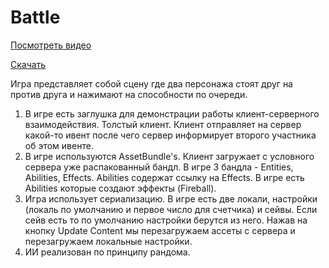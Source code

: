 # Battle

[Посмотреть видео](https://drive.google.com/file/d/1onZWPis4KgNYQO3z9Z5GdqTkCJCovLII/view?usp=sharing)

[Скачать](https://drive.google.com/drive/folders/1XZVUzmo5x8lfKoFAUIxVXiWvTxGgXt7i?usp=drive_link)

Игра представляет собой сцену где два персонажа стоят друг на против друга и нажимают на способности по очереди.

1) В игре есть заглушка для демонстрации работы клиент-серверного взаимодействия. Толстый клиент. Клиент отправляет на сервер какой-то ивент после чего сервер информирует второго участника об этом ивенте.
2) В игре используются AssetBundle's. Клиент загружает с условного сервера уже распакованный бандл. В игре 3 бандла - Entities, Abilities, Effects. Abilities содержат ссылку на Effects. В игре есть Abilities которые создают эффекты (Fireball). 
3) Игра использует сериализацию. В игре есть две локали, настройки (локаль по умолчанию и первое число для счетчика) и сейвы. Если сейв есть то по умолчанию настройки берутся из него. Нажав на кнопку Update Content мы перезагружаем ассеты с сервера и перезагружаем локальные настройки.
4) ИИ реализован по принципу рандома.

